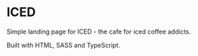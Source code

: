 # ICED
Simple landing page for ICED - the cafe for iced coffee addicts.

Built with HTML, SASS and TypeScript.
